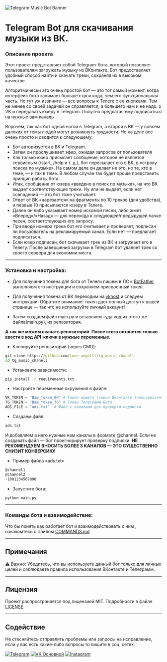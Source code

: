 ![Telegram Music Bot Banner](https://www.tunesfun.com/images/spotify-music-converter/telegram-bot.jpg)

# Telegram Bot для скачивания музыки из ВК.

### Описание проекта

Этот проект представляет собой Telegram-бота, который позволяет пользователям загружать музыку из ВКонтакте. Бот предоставляет удобный способ найти и скачать треки, сохраняя их в высоком качестве.

Алгоритмически это очень простой бот — это тот самый момент, когда интерфейс бота занимает больше строк кода, чем его функциональная часть. Но тут уж извините — все вопросы к Телеге с ее кнопками. Тем не менее со своей задачей он справляется, а большего нам и не надо. з VK и передавать юзеру в Telegram. Попутно предлагая ему подписаться на нужные вам каналы.

Впрочем, так как бот одной ногой в Telegram, а второй в ВК — у совсем далеких от темы людей могут возникнуть трудности. Но на деле все очень просто и сводится к следующему:

- Бот авторизуется в ВК и Telegram.
- Затем он прослушивает эфир, ожидая запросов от пользователя
- Как только юзер присылает сообщение, которое не является сервисным (/start, /help и т. д.), бот пересылает его в ВК, в «строку поиска по музыке».
На самом деле он делает не это, но те, кто в теме, — и так в теме. В любом случае так будет проще представить принцип работы бота.
- Итак, сообщение от юзера «введено в поиск по музыке», на что ВК выдает соответствующие треки. Ну или не выдает, если нет совпадений — это бот тоже учитывает.
- Ответ от ВК «нарезается» на фрагменты по 10 треков (для удобства), и первые 10 присылаются юзеру в Телеге.
- Далее он либо указывает номер искомой песни, либо жмет «Вперед»/«Назад» — для перехода к следующей/предыдущей пачке песен, соответствующих его запросу.
- При вводе номера трека бот его считывает и проверяет, подписан ли пользователь на рекламируемый канал. Если нет — предлагает подписаться.
- Если юзер подписан, бот скачивает трек из ВК и загружает его в Телегу. После завершения загрузки в Telegram бот удаляет трек со своего сервера для экономии места.

---

### Установка и настройка:

- Для получения токена для бота от Телеги пишем в ЛС к [BotFather](https://t.me/BotFather), выполняем его инструкции и сохраняем присвоенный токен.

- Для получения токена от ВК переходим на [vkhost](https://vkhost.github.io/) и следуем инструкции. Обратите внимание: токен дает полный доступ к вашей странице — так что не используйте личный аккаунт!

- Затем создаем файл main.py и вставляем туда код из этого же файла(main.py), из репозитория.

**А так же можем скачать репозиторий.
После этого останется только ввести в код API-ключи в нужные переменные.**


- Клонируйте репозиторий (через CMD):
```cmd
git clone https://github.com/love-angelll/tg_music_chanell
cd tg_music_chanell
```

- Установите зависимости:
```cmd
pip install -r requirements.txt
```

- Настройте переменные окружения в файле:
```python
VK_TOKEN = "Ваш_токен_ВК" # Токен вашего токена Вконтакте (пользователя).
TG_TOKEN = "Ваш_токен_TG" # Токен Телеграмм Бота
ADS_FILE = "ads.txt"  # Файл с каналами для проверки подписки
```

- Создаем файл:
```txt
ads.txt
```
И добавляем в него нужные нам каналы в формате @channel.
Если не создавать файл — бот проигнорирует проверку подписки.
**НЕ РЕКОМЕНДУЕМ ВНОСИТЬ БОЛЕЕ 3 КАНАЛОВ — ЭТО СУЩЕСТВЕННО СНИЗИТ КОНВЕРСИЮ!**

- Пример файла «ads.txt»
```txt
@channel1
@channel2
-1001234567890
```

- Запустите бота:
```cmd
python main.py
```
---

### Команды бота и взаимодействие:
Что бы понять как работает бот и взаимодействовать с ним , ознакомтесь с файлом [COMMANDS.md](COMMANDS.md)

---

## Примечания

⚠️ Важно: Убедитесь, что вы используете данный бот только для личных целей и соблюдаете правила использования ВКонтакте и Телеграмм.

---

## Лицензия

Проект распространяется под лицензией MIT. Подробности в файле [LICENSE](LICENSE).

---

## Содействие

Не стесняйтесь отправлять проблемы или запросы на исправление, если у вас есть какие-либо вопросы то пишите в соц. сетях.

[![Telegram](https://img.shields.io/badge/Telegram-2CA5E0?style=for-the-badge&logo=telegram&logoColor=white)](https://t.me/iv_frunza)
[![VK Основной](https://img.shields.io/badge/VK%20Основной-4A76A8?style=for-the-badge&logo=vk&logoColor=white)](https://vk.com/iv.frunza)
[![Instagram](https://img.shields.io/badge/Instagram-E4405F?style=for-the-badge&logo=instagram&logoColor=white)](https://instagram.com/iv.frunza)


